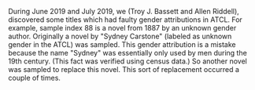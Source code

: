 During June 2019 and July 2019, we (Troy J. Bassett and Allen Riddell),
discovered some titles which had faulty gender attributions in ATCL. For
example, sample index 88 is a novel from 1887 by an unknown gender author.
Originally a novel by "Sydney Carstone" (labeled as unknown gender in the ATCL)
was sampled. This gender attribution is a mistake because the name "Sydney" was
essentially only used by men during the 19th century. (This fact was verified
using census data.) So another novel was sampled to replace this novel. This
sort of replacement occurred a couple of times.
